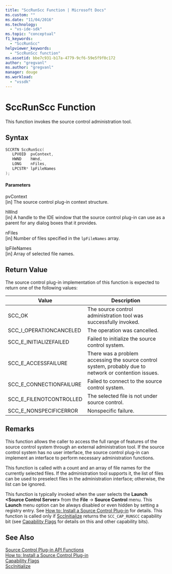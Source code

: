 ```yaml
---
title: "SccRunScc Function | Microsoft Docs"
ms.custom: ""
ms.date: "11/04/2016"
ms.technology: 
  - "vs-ide-sdk"
ms.topic: "conceptual"
f1_keywords: 
  - "SccRunScc"
helpviewer_keywords: 
  - "SccRunScc function"
ms.assetid: bbe7c931-b17a-4779-9cf6-59e5f9f0c172
author: "gregvanl"
ms.author: "gregvanl"
manager: douge
ms.workload: 
  - "vssdk"
---
```

# SccRunScc Function
This function invokes the source control administration tool.  
  
## Syntax  
  
```cpp  
SCCRTN SccRunScc(  
   LPVOID  pvContext,  
   HWND    hWnd,  
   LONG    nFiles,  
   LPCSTR* lpFileNames  
);  
```  
  
#### Parameters  
 pvContext  
 [in] The source control plug-in context structure.  
  
 hWnd  
 [in] A handle to the IDE window that the source control plug-in can use as a parent for any dialog boxes that it provides.  
  
 nFiles  
 [in] Number of files specified in the `lpFileNames` array.  
  
 lpFileNames  
 [in] Array of selected file names.  
  
## Return Value  
 The source control plug-in implementation of this function is expected to return one of the following values:  
  
|Value|Description|  
|-----------|-----------------|  
|SCC_OK|The source control administration tool was successfully invoked.|  
|SCC_I_OPERATIONCANCELED|The operation was cancelled.|  
|SCC_E_INITIALIZEFAILED|Failed to initialize the source control system.|  
|SCC_E_ACCESSFAILURE|There was a problem accessing the source control system, probably due to network or contention issues.|  
|SCC_E_CONNECTIONFAILURE|Failed to connect to the source control system.|  
|SCC_E_FILENOTCONTROLLED|The selected file is not under source control.|  
|SCC_E_NONSPECIFICERROR|Nonspecific failure.|  
  
## Remarks  
 This function allows the caller to access the full range of features of the source control system through an external administration tool. If the source control system has no user interface, the source control plug-in can implement an interface to perform necessary administration functions.  
  
 This function is called with a count and an array of file names for the currently selected files. If the administration tool supports it, the list of files can be used to preselect files in the administration interface; otherwise, the list can be ignored.  
  
 This function is typically invoked when the user selects the **Launch \<Source Control Server>** from the **File** -> **Source Control** menu. This **Launch** menu option can be always disabled or even hidden by setting a registry entry. See [How to: Install a Source Control Plug-in](../extensibility/internals/how-to-install-a-source-control-plug-in.md) for details. This function is called only if [SccInitialize](../extensibility/sccinitialize-function.md) returns the `SCC_CAP_RUNSCC` capability bit (see [Capability Flags](../extensibility/capability-flags.md) for details on this and other capability bits).  
  
## See Also  
 [Source Control Plug-in API Functions](../extensibility/source-control-plug-in-api-functions.md)   
 [How to: Install a Source Control Plug-in](../extensibility/internals/how-to-install-a-source-control-plug-in.md)   
 [Capability Flags](../extensibility/capability-flags.md)   
 [SccInitialize](../extensibility/sccinitialize-function.md)